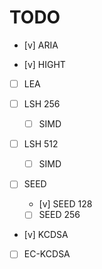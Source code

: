 # TODO

- [v] ARIA

- [v] HIGHT

- [ ] LEA

- [ ] LSH 256

    - [ ] SIMD

- [ ] LSH 512

    - [ ] SIMD

- [ ] SEED

    - [v] SEED 128

    - [ ] SEED 256

- [v] KCDSA

- [ ] EC-KCDSA
